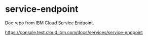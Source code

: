 # service-endpoint
Doc repo from IBM Cloud Service Endpoint. 

https://console.test.cloud.ibm.com/docs/services/service-endpoint







